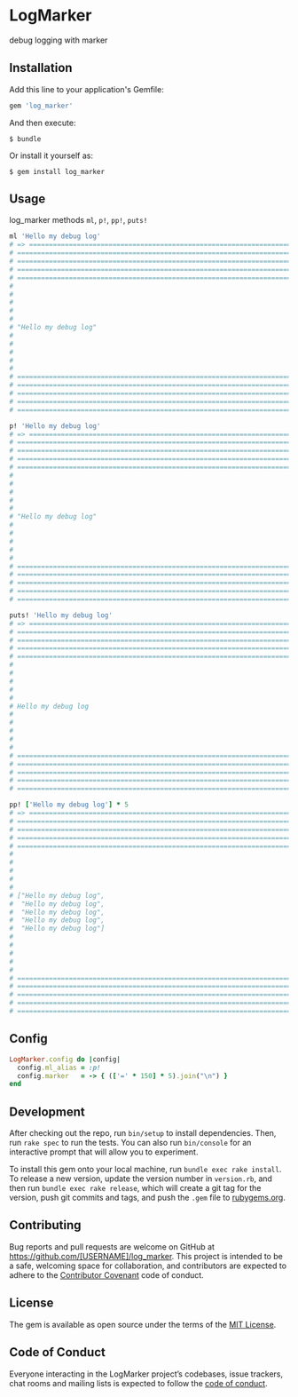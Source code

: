 # LogMarker

debug logging with marker

## Installation

Add this line to your application's Gemfile:

```ruby
gem 'log_marker'
```

And then execute:

    $ bundle

Or install it yourself as:

    $ gem install log_marker

## Usage

log_marker methods
`ml`, `p!`, `pp!`, `puts!`

```ruby
ml 'Hello my debug log'
# => ======================================================================================================================================================
# ======================================================================================================================================================
# ======================================================================================================================================================
# ======================================================================================================================================================
# ======================================================================================================================================================
#
#
#
#
#
# "Hello my debug log"
#
#
#
#
#
# ======================================================================================================================================================
# ======================================================================================================================================================
# ======================================================================================================================================================
# ======================================================================================================================================================
# ======================================================================================================================================================

p! 'Hello my debug log'
# => ======================================================================================================================================================
# ======================================================================================================================================================
# ======================================================================================================================================================
# ======================================================================================================================================================
# ======================================================================================================================================================
#
#
#
#
#
# "Hello my debug log"
#
#
#
#
#
# ======================================================================================================================================================
# ======================================================================================================================================================
# ======================================================================================================================================================
# ======================================================================================================================================================
# ======================================================================================================================================================

puts! 'Hello my debug log'
# => ======================================================================================================================================================
# ======================================================================================================================================================
# ======================================================================================================================================================
# ======================================================================================================================================================
# ======================================================================================================================================================
#
#
#
#
#
# Hello my debug log
#
#
#
#
#
# ======================================================================================================================================================
# ======================================================================================================================================================
# ======================================================================================================================================================
# ======================================================================================================================================================
# ======================================================================================================================================================

pp! ['Hello my debug log'] * 5
# => ======================================================================================================================================================
# ======================================================================================================================================================
# ======================================================================================================================================================
# ======================================================================================================================================================
# ======================================================================================================================================================
#
#
#
#
#
# ["Hello my debug log",
#  "Hello my debug log",
#  "Hello my debug log",
#  "Hello my debug log",
#  "Hello my debug log"]
#
#
#
#
#
# ======================================================================================================================================================
# ======================================================================================================================================================
# ======================================================================================================================================================
# ======================================================================================================================================================
# ======================================================================================================================================================
```

## Config

```ruby
LogMarker.config do |config|
  config.ml_alias = :p!
  config.marker   = -> { (['=' * 150] * 5).join("\n") }
end
```

## Development

After checking out the repo, run `bin/setup` to install dependencies. Then, run `rake spec` to run the tests. You can also run `bin/console` for an interactive prompt that will allow you to experiment.

To install this gem onto your local machine, run `bundle exec rake install`. To release a new version, update the version number in `version.rb`, and then run `bundle exec rake release`, which will create a git tag for the version, push git commits and tags, and push the `.gem` file to [rubygems.org](https://rubygems.org).

## Contributing

Bug reports and pull requests are welcome on GitHub at https://github.com/[USERNAME]/log_marker. This project is intended to be a safe, welcoming space for collaboration, and contributors are expected to adhere to the [Contributor Covenant](http://contributor-covenant.org) code of conduct.

## License

The gem is available as open source under the terms of the [MIT License](https://opensource.org/licenses/MIT).

## Code of Conduct

Everyone interacting in the LogMarker project’s codebases, issue trackers, chat rooms and mailing lists is expected to follow the [code of conduct](https://github.com/[USERNAME]/log_marker/blob/master/CODE_OF_CONDUCT.md).
